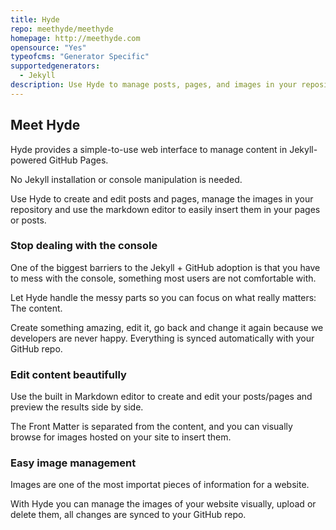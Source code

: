 ```yaml
---
title: Hyde
repo: meethyde/meethyde
homepage: http://meethyde.com
opensource: "Yes"
typeofcms: "Generator Specific"
supportedgenerators:
  - Jekyll
description: Use Hyde to manage posts, pages, and images in your repository.
---
```

## Meet Hyde
Hyde provides a simple-to-use web interface to manage content in Jekyll-powered GitHub Pages.

No Jekyll installation or console manipulation is needed.

Use Hyde to create and edit posts and pages, manage the images in your repository and use the markdown editor to easily insert them in your pages or posts.

### Stop dealing with the console
One of the biggest barriers to the Jekyll + GitHub adoption is that you have to mess with the console, something most users are not comfortable with.

Let Hyde handle the messy parts so you can focus on what really matters: The content.

Create something amazing, edit it, go back and change it again because we developers are never happy. Everything is synced automatically with your GitHub repo.

### Edit content beautifully
Use the built in Markdown editor to create and edit your posts/pages and preview the results side by side.

The Front Matter is separated from the content, and you can visually browse for images hosted on your site to insert them.

### Easy image management
Images are one of the most importat pieces of information for a website.

With Hyde you can manage the images of your website visually, upload or delete them, all changes are synced to your GitHub repo.
